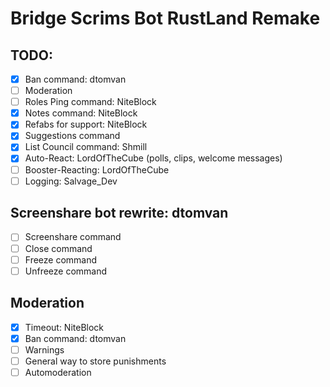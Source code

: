 # Bridge Scrims Bot RustLand Remake


## TODO:
  - [x] Ban command: dtomvan
  - [ ] Moderation
  - [ ] Roles Ping command: NiteBlock
  - [x] Notes command: NiteBlock
  - [x] Refabs for support: NiteBlock
  - [x] Suggestions command
  - [x] List Council command: Shmill
  - [x] Auto-React: LordOfTheCube (polls, clips, welcome messages)
  - [ ] Booster-Reacting: LordOfTheCube
  - [ ] Logging: Salvage_Dev

## Screenshare bot rewrite: dtomvan
  - [ ] Screenshare command
  - [ ] Close command
  - [ ] Freeze command
  - [ ] Unfreeze command

## Moderation
  - [x] Timeout: NiteBlock
  - [x] Ban command: dtomvan
  - [ ] Warnings
  - [ ] General way to store punishments
  - [ ] Automoderation
